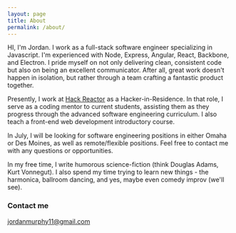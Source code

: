 ```yaml
---
layout: page
title: About
permalink: /about/
---
```


HI, I'm Jordan. I work as a full-stack software engineer specializing in Javascript. I'm experienced with Node, Express, Angular, React, Backbone, and Electron. I pride myself on not only delivering clean, consistent code but also on being an excellent communicator. After all, great work doesn't happen in isolation, but rather through a team crafting a fantastic product together.

Presently, I work at [Hack Reactor](www.hackreactor.com) as a Hacker-in-Residence. In that role, I serve as a coding mentor to current students, assisting them as they progress through the advanced software engineering curriculum. I also teach a front-end web development introductory course.

In July, I will be looking for software engineering positions in either Omaha or Des Moines, as well as remote/flexible positions. Feel free to contact me with any questions or opportunities.

In my free time, I write humorous science-fiction (think Douglas Adams, Kurt Vonnegut). I also spend my time trying to learn new things - the harmonica, ballroom dancing, and yes, maybe even comedy improv (we'll see).

### Contact me

[jordanmurphy11@gmail.com](mailto:jordanmurphy11@gmail.com)

